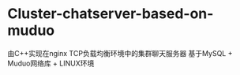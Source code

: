 # Cluster-chatserver-based-on-muduo
由C++实现在nginx TCP负载均衡环境中的集群聊天服务器      基于MySQL + Muduo网络库  + LINUX环境
